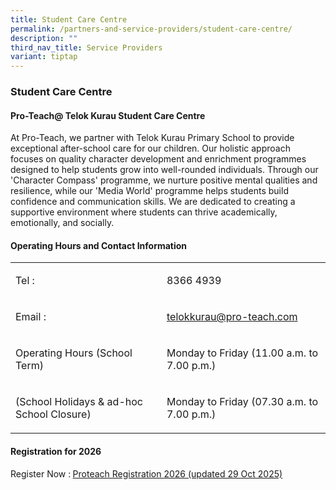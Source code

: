 ```yaml
---
title: Student Care Centre
permalink: /partners-and-service-providers/student-care-centre/
description: ""
third_nav_title: Service Providers
variant: tiptap
---
```

<h3><strong>Student Care Centre</strong></h3>
<h4><strong>Pro-Teach@ Telok Kurau Student Care Centre</strong></h4>
<p>At Pro-Teach, we partner with Telok Kurau Primary School to provide exceptional
after-school care for our children. Our holistic approach focuses on quality
character development and enrichment programmes designed to help students
grow into well-rounded individuals. Through our 'Character Compass' programme,
we nurture positive mental qualities and resilience, while our 'Media World'
programme helps students build confidence and communication skills. We
are dedicated to creating a supportive environment where students can thrive
academically, emotionally, and socially.</p>
<h4><strong>Operating Hours and Contact Information</strong></h4>
<table style="minWidth: 50px">
<colgroup>
<col>
<col>
</colgroup>
<tbody>
<tr>
<td rowspan="1" colspan="1">
<p>Tel :</p>
</td>
<td rowspan="1" colspan="1">
<p>8366 4939</p>
</td>
</tr>
<tr>
<td rowspan="1" colspan="1">
<p>Email :</p>
</td>
<td rowspan="1" colspan="1">
<p><a href="mailto:telokkurau@pro-teach.com" rel="noopener noreferrer nofollow" target="_blank">telokkurau@pro-teach.com</a>
</p>
</td>
</tr>
<tr>
<td rowspan="1" colspan="1">
<p>Operating Hours (School Term)</p>
</td>
<td rowspan="1" colspan="1">
<p>Monday to Friday (11.00 a.m. to 7.00 p.m.)</p>
</td>
</tr>
<tr>
<td rowspan="1" colspan="1">
<p>(School Holidays &amp; ad-hoc School Closure)</p>
</td>
<td rowspan="1" colspan="1">
<p>Monday to Friday (07.30 a.m. to 7.00 p.m.)</p>
</td>
</tr>
</tbody>
</table>
<p></p>
<h4><strong>Registration for 2026</strong></h4>
<p>Register Now :<strong> </strong><a href="/files/PDF/SCC___Pro_Teach_Information_Sheet_P1_2026v2.pdf" rel="noopener nofollow" target="_blank">Proteach Registration 2026 (updated 29 Oct 2025)</a>
</p>